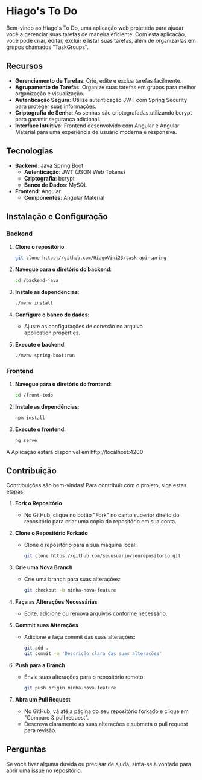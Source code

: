 # Hiago's To Do

Bem-vindo ao Hiago's To Do, uma aplicação web projetada para ajudar você a gerenciar suas tarefas de maneira eficiente. Com esta aplicação, você pode criar, editar, excluir e listar suas tarefas, além de organizá-las em grupos chamados "TaskGroups".

## Recursos

- **Gerenciamento de Tarefas**: Crie, edite e exclua tarefas facilmente.
- **Agrupamento de Tarefas**: Organize suas tarefas em grupos para melhor organização e visualização.
- **Autenticação Segura**: Utilize autenticação JWT com Spring Security para proteger suas informações.
- **Criptografia de Senha**: As senhas são criptografadas utilizando bcrypt para garantir segurança adicional.
- **Interface Intuitiva**: Frontend desenvolvido com Angular e Angular Material para uma experiência de usuário moderna e responsiva.

## Tecnologias

- **Backend**: Java Spring Boot
  - **Autenticação**: JWT (JSON Web Tokens)
  - **Criptografia**: bcrypt
  - **Banco de Dados**: MySQL
- **Frontend**: Angular
  - **Componentes**: Angular Material

## Instalação e Configuração

### Backend

1. **Clone o repositório**:
   ```bash
   git clone https://github.com/HiagoVini23/task-api-spring

2. **Navegue para o diretório do backend**:
   ```bash
   cd /backend-java

3. **Instale as dependências**:
   ```bash
   ./mvnw install

4. **Configure o banco de dados**:
   - Ajuste as configurações de conexão no arquivo application.properties.

5. **Execute o backend**:
   ```bash
   ./mvnw spring-boot:run

### Frontend

1. **Navegue para o diretório do frontend**:
   ```bash
   cd /front-todo

2. **Instale as dependências**:
   ```bash
   npm install

3. **Execute o frontend**:
   ```bash
   ng serve

A Aplicação estará disponível em http://localhost:4200

## Contribuição

Contribuições são bem-vindas! Para contribuir com o projeto, siga estas etapas:

1. **Fork o Repositório**
   - No GitHub, clique no botão "Fork" no canto superior direito do repositório para criar uma cópia do repositório em sua conta.

2. **Clone o Repositório Forkado**
   - Clone o repositório para a sua máquina local:
     ```bash
     git clone https://github.com/seuusuario/seurepositorio.git
     ```

3. **Crie uma Nova Branch**
   - Crie uma branch para suas alterações:
     ```bash
     git checkout -b minha-nova-feature
     ```

4. **Faça as Alterações Necessárias**
   - Edite, adicione ou remova arquivos conforme necessário.

5. **Commit suas Alterações**
   - Adicione e faça commit das suas alterações:
     ```bash
     git add .
     git commit -m 'Descrição clara das suas alterações'
     ```

6. **Push para a Branch**
   - Envie suas alterações para o repositório remoto:
     ```bash
     git push origin minha-nova-feature
     ```

7. **Abra um Pull Request**
   - No GitHub, vá até a página do seu repositório forkado e clique em "Compare & pull request".
   - Descreva claramente as suas alterações e submeta o pull request para revisão.

## Perguntas

Se você tiver alguma dúvida ou precisar de ajuda, sinta-se à vontade para abrir uma [issue](https://github.com/HiagoVini23/task-api-spring/issues) no repositório.






